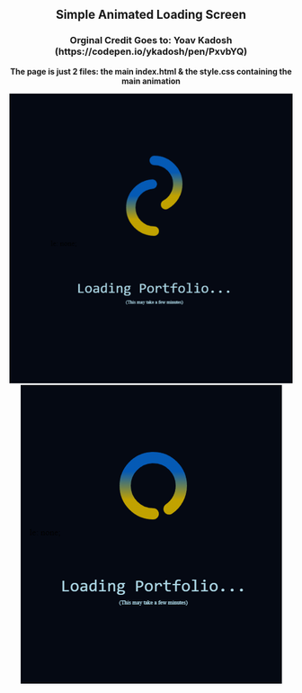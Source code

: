 <h2 align="center">Simple Animated Loading Screen</h2>

<h3 align="center">Orginal Credit Goes to: Yoav Kadosh (https://codepen.io/ykadosh/pen/PxvbYQ)</h3>

<p align="center"><strong>
    The page is just 2 files:
    the main index.html & the style.css containing the main animation
</strong>
<div align="center"><img src="https://github.com/ZachLTech/PortfolioLoadingPage/blob/main/assets/cssanimationpreview1.PNG" /></div>
<div align="center"><img src="https://github.com/ZachLTech/PortfolioLoadingPage/blob/main/assets/cssanimationpreview2.PNG" /></div>
</p>